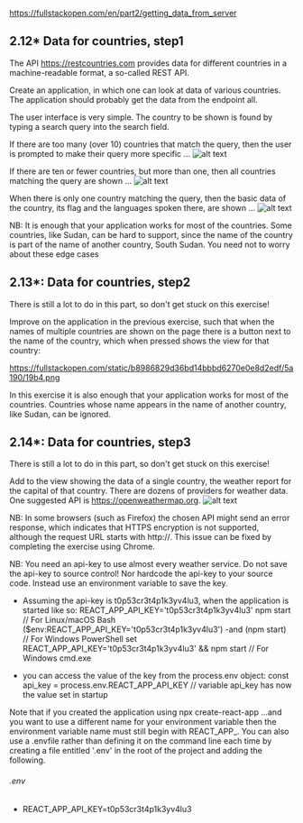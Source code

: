 https://fullstackopen.com/en/part2/getting_data_from_server 

## 2.12* Data for countries, step1
The API https://restcountries.com provides data for different countries in a machine-readable format, a so-called REST API.

Create an application, in which one can look at data of various countries. The application should probably get the data from the endpoint all.

The user interface is very simple. The country to be shown is found by typing a search query into the search field.

If there are too many (over 10) countries that match the query, then the user is prompted to make their query more specific ...
![alt text](https://fullstackopen.com/static/d8a3e3b3af8907d0c3dd495ef0d26ba6/5a190/19b1.png)

If there are ten or fewer countries, but more than one, then all countries matching the query are shown ...
![alt text](https://fullstackopen.com/static/1d4ebf199806ccfe0df529c08e2a0c6d/5a190/19b2.png)

When there is only one country matching the query, then the basic data of the country, its flag and the languages spoken there, are shown ... 
![alt text](https://fullstackopen.com/static/1d4bba516fb538c5214f37c4a2ab0f8e/5a190/19b3.png)

NB: It is enough that your application works for most of the countries. Some countries, like Sudan, can be hard to support, since the name of the country is part of the name of another country, South Sudan. You need not to worry about these edge cases

## 2.13*: Data for countries, step2
There is still a lot to do in this part, so don't get stuck on this exercise!

Improve on the application in the previous exercise, such that when the names of multiple countries are shown on the page there is a button next to the name of the country, which when pressed shows the view for that country:

https://fullstackopen.com/static/b8986829d36bd14bbbd6270e0e8d2edf/5a190/19b4.png

In this exercise it is also enough that your application works for most of the countries. Countries whose name appears in the name of another country, like Sudan, can be ignored.

## 2.14*: Data for countries, step3
There is still a lot to do in this part, so don't get stuck on this exercise!

Add to the view showing the data of a single country, the weather report for the capital of that country. There are dozens of providers for weather data. One suggested API is https://openweathermap.org.
![alt text](https://fullstackopen.com/static/55e0007d51bf9506697001f03860a4d9/5a190/19ba.png)


NB: In some browsers (such as Firefox) the chosen API might send an error response, which indicates that HTTPS encryption is not supported, although the request URL starts with http://. This issue can be fixed by completing the exercise using Chrome.

NB: You need an api-key to use almost every weather service. Do not save the api-key to source control! Nor hardcode the api-key to your source code. Instead use an environment variable to save the key.

* Assuming the api-key is t0p53cr3t4p1k3yv4lu3, when the application is started like so:
    REACT_APP_API_KEY='t0p53cr3t4p1k3yv4lu3' npm start // For Linux/macOS Bash
    ($env:REACT_APP_API_KEY='t0p53cr3t4p1k3yv4lu3') -and (npm start) // For Windows PowerShell
    set REACT_APP_API_KEY='t0p53cr3t4p1k3yv4lu3' && npm start // For Windows cmd.exe

* you can access the value of the key from the process.env object:
const api_key = process.env.REACT_APP_API_KEY
// variable api_key has now the value set in startup

Note that if you created the application using npx create-react-app ...and you want to use a different name for your environment variable then the environment variable name must still begin with REACT_APP_. You can also use a .envfile rather than defining it on the command line each time by creating a file entitled '.env' in the root of the project and adding the following.

###### .env

* REACT_APP_API_KEY=t0p53cr3t4p1k3yv4lu3